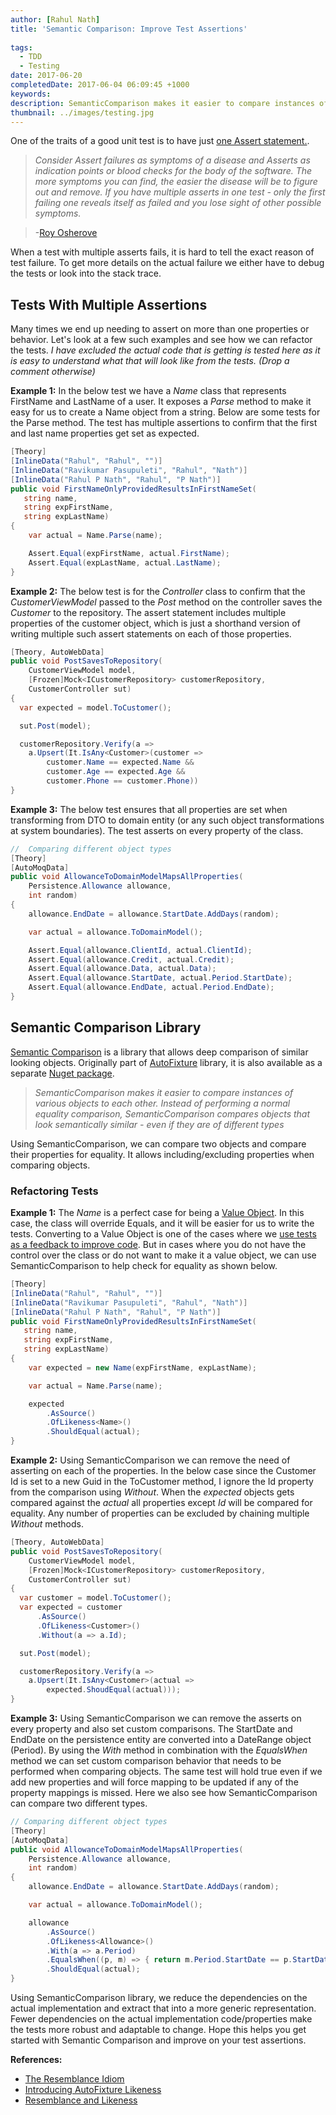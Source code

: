 ```yaml
---
author: [Rahul Nath]
title: 'Semantic Comparison: Improve Test Assertions'
  
tags:
  - TDD
  - Testing
date: 2017-06-20
completedDate: 2017-06-04 06:09:45 +1000
keywords:
description: SemanticComparison makes it easier to compare instances of various objects to each other and improve test assertions.
thumbnail: ../images/testing.jpg
---
```


One of the traits of a good unit test is to have just [one Assert statement.](http://osherove.com/blog/2005/4/14/try-to-avoid-multiple-asserts-in-a-single-unit-test.html).

> _Consider Assert failures as symptoms of a disease and Asserts as indication points or blood checks for the body of the software. The more symptoms you can find, the easier the disease will be to figure out and remove. If you have multiple asserts in one test - only the first failing one reveals itself as failed and you lose sight of other possible symptoms._

> -[Roy Osherove](http://osherove.com/)

When a test with multiple asserts fails, it is hard to tell the exact reason of test failure. To get more details on the actual failure we either have to debug the tests or look into the stack trace.

## Tests With Multiple Assertions

Many times we end up needing to assert on more than one properties or behavior. Let's look at a few such examples and see how we can refactor the tests. _I have excluded the actual code that is getting is tested here as it is easy to understand what that will look like from the tests. (Drop a comment otherwise)_

**Example 1:** In the below test we have a _Name_ class that represents FirstName and LastName of a user. It exposes a _Parse_ method to make it easy for us to create a Name object from a string. Below are some tests for the Parse method. The test has multiple assertions to confirm that the first and last name properties get set as expected.

```csharp
[Theory]
[InlineData("Rahul", "Rahul", "")]
[InlineData("Ravikumar Pasupuleti", "Rahul", "Nath")]
[InlineData("Rahul P Nath", "Rahul", "P Nath")]
public void FirstNameOnlyProvidedResultsInFirstNameSet(
   string name,
   string expFirstName,
   string expLastName)
{
    var actual = Name.Parse(name);

    Assert.Equal(expFirstName, actual.FirstName);
    Assert.Equal(expLastName, actual.LastName);
}
```

**Example 2:** The below test is for the _Controller_ class to confirm that the _CustomerViewModel_ passed to the _Post_ method on the controller saves the _Customer_ to the repository. The assert statement includes multiple properties of the customer object, which is just a shorthand version of writing multiple such assert statements on each of those properties.

```csharp
[Theory, AutoWebData]
public void PostSavesToRepository(
    CustomerViewModel model,
    [Frozen]Mock<ICustomerRepository> customerRepository,
    CustomerController sut)
{
  var expected = model.ToCustomer();

  sut.Post(model);

  customerRepository.Verify(a =>
    a.Upsert(It.IsAny<Customer>(customer =>
        customer.Name == expected.Name &&
        customer.Age == expected.Age &&
        customer.Phone == customer.Phone))
}
```

**Example 3:** The below test ensures that all properties are set when transforming from DTO to domain entity (or any such object transformations at system boundaries). The test asserts on every property of the class.

```csharp
//  Comparing different object types
[Theory]
[AutoMoqData]
public void AllowanceToDomainModelMapsAllProperties(
    Persistence.Allowance allowance,
    int random)
{
    allowance.EndDate = allowance.StartDate.AddDays(random);

    var actual = allowance.ToDomainModel();

    Assert.Equal(allowance.ClientId, actual.ClientId);
    Assert.Equal(allowance.Credit, actual.Credit);
    Assert.Equal(allowance.Data, actual.Data);
    Assert.Equal(allowance.StartDate, actual.Period.StartDate);
    Assert.Equal(allowance.EndDate, actual.Period.EndDate);
}
```

## Semantic Comparison Library

[Semantic Comparison](https://www.nuget.org/packages/SemanticComparison/) is a library that allows deep comparison of similar looking objects. Originally part of [AutoFixture](http://www.rahulpnath.com/blog/autofixture-make-your-unit-tests-robust/) library, it is also available as a separate [Nuget package](https://www.nuget.org/packages/SemanticComparison/).

> _SemanticComparison makes it easier to compare instances of various objects to each other. Instead of performing a normal equality comparison, SemanticComparison compares objects that look semantically similar - even if they are of different types_

Using SemanticComparison, we can compare two objects and compare their properties for equality. It allows including/excluding properties when comparing objects.

### Refactoring Tests

**Example 1:** The _Name_ is a perfect case for being a [Value Object](http://www.rahulpnath.com/blog/thinking-beyond-primitive-values-value-objects/). In this case, the class will override Equals, and it will be easier for us to write the tests. Converting to a Value Object is one of the cases where we [use tests as a feedback to improve code](http://www.rahulpnath.com/blog/tests-as-a-feedback-tool/). But in cases where you do not have the control over the class or do not want to make it a value object, we can use SemanticComparison to help check for equality as shown below.

```csharp
[Theory]
[InlineData("Rahul", "Rahul", "")]
[InlineData("Ravikumar Pasupuleti", "Rahul", "Nath")]
[InlineData("Rahul P Nath", "Rahul", "P Nath")]
public void FirstNameOnlyProvidedResultsInFirstNameSet(
   string name,
   string expFirstName,
   string expLastName)
{
    var expected = new Name(expFirstName, expLastName);

    var actual = Name.Parse(name);

    expected
        .AsSource()
        .OfLikeness<Name>()
        .ShouldEqual(actual);
}
```

**Example 2:** Using SemanticComparison we can remove the need of asserting on each of the properties. In the below case since the Customer Id is set to a new Guid in the ToCustomer method, I ignore the Id property from the comparison using _Without_. When the _expected_ objects gets compared against the _actual_ all properties except _Id_ will be compared for equality. Any number of properties can be excluded by chaining multiple _Without_ methods.

```csharp
[Theory, AutoWebData]
public void PostSavesToRepository(
    CustomerViewModel model,
    [Frozen]Mock<ICustomerRepository> customerRepository,
    CustomerController sut)
{
  var customer = model.ToCustomer();
  var expected = customer
      .AsSource()
      .OfLikeness<Customer>()
      .Without(a => a.Id);

  sut.Post(model);

  customerRepository.Verify(a =>
    a.Upsert(It.IsAny<Customer>(actual =>
        expected.ShoudEqual(actual)));
}
```

**Example 3:** Using SemanticComparison we can remove the asserts on every property and also set custom comparisons. The StartDate and EndDate on the persistence entity are converted into a DateRange object (Period). By using the _With_ method in combination with the _EqualsWhen_ method we can set custom comparison behavior that needs to be performed when comparing objects. The same test will hold true even if we add new properties and will force mapping to be updated if any of the property mappings is missed. Here we also see how SemanticComparison can compare two different types.

```csharp
// Comparing different object types
[Theory]
[AutoMoqData]
public void AllowanceToDomainModelMapsAllProperties(
    Persistence.Allowance allowance,
    int random)
{
    allowance.EndDate = allowance.StartDate.AddDays(random);

    var actual = allowance.ToDomainModel();

    allowance
        .AsSource()
        .OfLikeness<Allowance>()
        .With(a => a.Period)
        .EqualsWhen((p, m) => { return m.Period.StartDate == p.StartDate && m.Period.EndDate == p.EndDate; })
        .ShouldEqual(actual);
}
```

Using SemanticComparison library, we reduce the dependencies on the actual implementation and extract that into a more generic representation. Fewer dependencies on the actual implementation code/properties make the tests more robust and adaptable to change. Hope this helps you get started with Semantic Comparison and improve on your test assertions.

**References:**

- [The Resemblance Idiom](http://blog.ploeh.dk/2012/06/21/TheResemblanceidiom/)
- [Introducing AutoFixture Likeness](http://blog.ploeh.dk/2010/06/29/IntroducingAutoFixtureLikeness/)
- [Resemblance and Likeness](http://blog.ploeh.dk/2012/06/22/ResemblanceandLikeness/)
